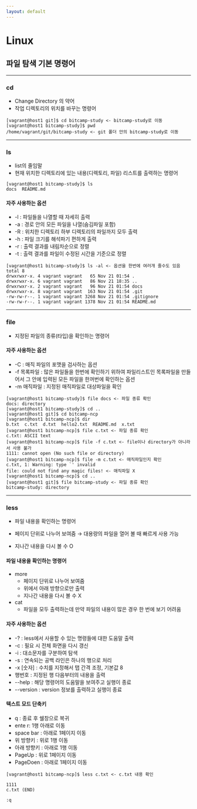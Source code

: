 ```yaml
---
layout: default
---
```

# Linux

## 파일 탐색 기본 명령어


-----------------------------------

### cd
* Change Directory 의 약어
* 작업 디렉토리의 위치를 바꾸는 명령어

```
[vagrant@host1 git]$ cd bitcamp-study <- bitcamp-study로 이동
[vagrant@host1 bitcamp-study]$ pwd
/home/vagrant/git/bitcamp-study <- git 폴더 안의 bitcamp-study로 이동
```

-----------------------------------

### ls
* list의 줄임말
* 현재 위치한 디렉토리에 있는 내용(디렉토리, 파일) 리스트를 출력하는 명령어

```
[vagrant@host1 bitcamp-study]$ ls
docs  README.md
```

#### 자주 사용하는 옵션
* -l : 파일들을 나열할 때 자세히 출력
* -a : 경로 안의 모든 파일을 나열(숨김파일 포함)
* -R : 위치한 디렉토리 하부 디렉토리의 파일까지 모두 출력
* -h : 파일 크기를 해석파기 편하게 출력
* -r : 출력 결과를 내림차순으로 정렬
* -t : 출력 결과를 파일이 수정된 시간을 기준으로 정렬

```
[vagrant@host1 bitcamp-study]$ ls -al <- 옵션을 한번에 여러개 줄수도 있음
total 8
drwxrwxr-x. 4 vagrant vagrant   65 Nov 21 01:54 .
drwxrwxr-x. 6 vagrant vagrant   86 Nov 21 18:35 ..
drwxrwxr-x. 2 vagrant vagrant   96 Nov 21 01:54 docs
drwxrwxr-x. 8 vagrant vagrant  163 Nov 21 01:54 .git
-rw-rw-r--. 1 vagrant vagrant 3268 Nov 21 01:54 .gitignore
-rw-rw-r--. 1 vagrant vagrant 1378 Nov 21 01:54 README.md
```

-----------------------------------

### file

* 지정된 파일의 종류(타입)을 확인하는 명령어

#### 자주 사용하는 옵션
* -C : 매직 파일의 포맷을 검사하는 옵션
* -f 목록파일 : 많은 파일들을 한번에 확인하기 위하여 파일리스트인 목록파일을 만들어서 그 안에 입력된 모든 파일을 한꺼번에 확인하는 옵션
* -m 매직파일 : 지정된 매직파일로 대상파일을 확인

```
[vagrant@host1 bitcamp-study]$ file docs <- 파일 종류 확인
docs: directory
[vagrant@host1 bitcamp-study]$ cd ..
[vagrant@host1 git]$ cd bitcamp-ncp
[vagrant@host1 bitcamp-ncp]$ dir
b.txt  c.txt  d.txt  hello2.txt  README.md  x.txt
[vagrant@host1 bitcamp-ncp]$ file c.txt <- 파일 종류 확인
c.txt: ASCII text
[vagrant@host1 bitcamp-ncp]$ file -f c.txt <- file이나 directory가 아니라서 사용 불가
1111: cannot open (No such file or directory)
[vagrant@host1 bitcamp-ncp]$ file -m c.txt <- 매직파일인지 확인
c.txt, 1: Warning: type `' invalid
file: could not find any magic files! <- 매직파일 X
[vagrant@host1 bitcamp-ncp]$ cd ..
[vagrant@host1 git]$ file bitcamp-study <- 파일 종류 확인
bitcamp-study: directory
```

-----------------------------------

### less
* 파일 내용을 확인하는 명령어 

* 페이지 단위로 나누어 보여줌 → 대용량의 파일을 열어 볼 때 빠르게 사용 가능

* 지나간 내용을 다시 볼 수 O

#### 파일 내용을 확인하는 명령어
- more
    - 페이지 단위로 나누어 보여줌
    - 위에서 아래 방향으로만 출력
    - 지나간 내용을 다시 볼 수 X
- cat
    - 파일을 모두 출력하는데 만약 파일의 내용이 많은 경우 한 번에 보기 어려움

#### 자주 사용하는 옵션
- -? : less에서 사용할 수 있는 명령들에 대한 도움말 출력
- -c : 필요 시 전체 화면을 다시 갱신
- -i : 대소문자를 구분하여 탐색
- -s : 연속되는 공백 라인은 하나의 행으로 처리
- -x [숫자] : 수치를 지정해서 탭 간격 조정, 기본값 8
- 행번호 : 지정된 행 다음부터의 내용을 출력
- --help : 해당 명령어의 도움말을 보여주고 실행이 종료
- --version : version 정보를 출력하고 실행이 종료

#### 텍스트 모드 단축키
- q : 종료 후 쉘창으로 복귀
- ente r: 1행 아래로 이동
- space bar : 아래로 1페이지 이동
- 위 방향키 : 위로 1행 이동
- 아래 방향키 : 아래로 1행 이동
- PageUp : 위로 1페이지 이동
- PageDoen : 아래로 1페이지 이동


```
[vagrant@host1 bitcamp-ncp]$ less c.txt <- c.txt 내용 확인

1111
c.txt (END)

:q
```